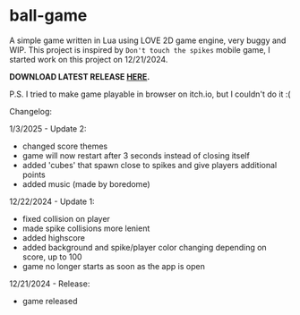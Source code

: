 # ball-game
A simple game written in Lua using LOVE 2D game engine, very buggy and WIP. This project is inspired by `Don't touch the spikes` mobile game, I started work on this project on 12/21/2024.

**DOWNLOAD LATEST RELEASE [HERE](https://github.com/NikolaGluh/ball-game/releases/tag/v1.0.0).**

P.S. I tried to make game playable in browser on itch.io, but I couldn't do it :(

Changelog:

1/3/2025 - Update 2:
- changed score themes
- game will now restart after 3 seconds instead of closing itself
- added 'cubes' that spawn close to spikes and give players additional points
- added music (made by boredome)

12/22/2024 - Update 1:
- fixed collision on player
- made spike collisions more lenient
- added highscore
- added background and spike/player color changing depending on score, up to 100
- game no longer starts as soon as the app is open

12/21/2024 - Release:
- game released

